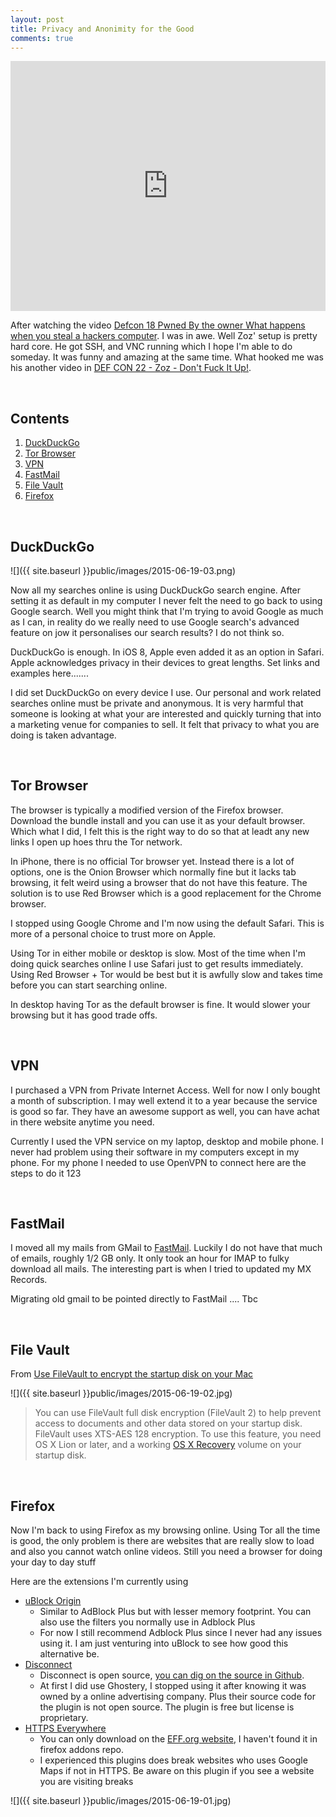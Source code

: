 ```yaml
---
layout: post
title: Privacy and Anonimity for the Good
comments: true
---
```


<iframe width="100%" height="400" src="https://www.youtube.com/embed/J1q4Ir2J8P8" frameborder="0" allowfullscreen></iframe>

After watching the video [Defcon 18 Pwned By the owner What happens when you steal a hackers computer](https://www.youtube.com/watch?v=U4oB28ksiIo). I was in awe. Well Zoz' setup is pretty hard core. He got SSH, and VNC running which I hope I'm able to do someday. It was funny and amazing at the same time. What hooked me was his another video in [DEF CON 22 - Zoz - Don't Fuck It Up!](https://www.youtube.com/watch?v=J1q4Ir2J8P8). 

<!--more-->

<br/>

## Contents

1. [DuckDuckGo](#duckduckgo)
2. [Tor Browser](#tor-browser)
3. [VPN](#vpn)
4. [FastMail](#fastmail)
5. [File Vault](#file-vault)
5. [Firefox](#firefox)

<br/>

<h2 id="duckduckgo">DuckDuckGo</h2>

![]({{ site.baseurl }}public/images/2015-06-19-03.png)

Now all my searches online is using DuckDuckGo search engine. After setting it as default in my computer I never felt the need to go back to using Google search. Well you might think that I'm trying to avoid Google as much as I can, in reality do we really need to use Google search's advanced feature on jow it personalises our search results? I do not think so.

DuckDuckGo is enough. In iOS 8, Apple even added it as an option in Safari. Apple acknowledges privacy in their devices to great lengths. Set links and examples here.......

I did set DuckDuckGo on every device I use. Our personal and work related searches online must be private and anonymous. It is very harmful that someone is looking at what your are interested and quickly turning that into a marketing venue for companies to sell. It felt that privacy to what you are doing is taken advantage.

<br/>

<h2 id="tor-browser">Tor Browser</h2>

The browser is typically a modified version of the Firefox browser. Download the bundle install and you can use it as your default browser. Which what I did, I felt this is the right way to do so that at leadt any new links I open up hoes thru the Tor network.

In iPhone, there is no official Tor browser yet. Instead there is a lot of options, one is the Onion Browser which normally fine but it lacks tab browsing, it felt weird using a browser that do not have this feature. The solution is to use Red Browser which is a good replacement for the Chrome browser. 

I stopped using Google Chrome and I'm now using the default Safari. This is more of a personal choice to trust more on Apple. 

Using Tor in either mobile or desktop is slow. Most of the time when I'm doing quick searches online I use Safari just to get results immediately. Using Red Browser + Tor would be best but it is awfully slow and takes time before you can start searching online. 

In desktop having Tor as the default browser is fine. It would slower your browsing but it has good trade offs.

<br/>

<h2 id="vpn">VPN</h2>

I purchased a VPN from Private Internet Access. Well for now I only bought a month of subscription. I may well extend it to a year because the service is good so far. They have an awesome support as well, you can have achat in there website anytime you need. 

Currently I used the VPN service on my laptop, desktop and mobile phone. I never had problem using their software in my computers except in my phone. For my phone I needed to use OpenVPN to connect here are the steps to do it 123

<br/>

<h2 id="fastmail">FastMail</h2>

I moved all my mails from GMail to [FastMail](https://fastmail.com). Luckily I do not have that much of emails, roughly 1/2 GB only. It only took an hour for IMAP to fulky download all mails. The interesting part is when I tried to updated my MX Records. 

Migrating old gmail to be pointed directly to FastMail .... Tbc

<br/>

<h2 id="file-vault">File Vault</h2>

From [Use FileVault to encrypt the startup disk on your Mac](https://support.apple.com/en-us/HT204837)

![]({{ site.baseurl }}public/images/2015-06-19-02.jpg)

> You can use FileVault full disk encryption (FileVault 2) to help prevent access to documents and other data stored on your startup disk. FileVault uses XTS-AES 128 encryption. To use this feature, you need OS X Lion or later, and a working [OS X Recovery](http://support.apple.com/kb/HT4718) volume on your startup disk.



<br/>

<h2 id="firefox">Firefox</h2>


Now I'm back to using Firefox as my browsing online. Using Tor all the time is good, the only problem is there are websites that are really slow to load and also you cannot watch online videos. Still you need a browser for doing your day to day stuff

Here are the extensions I'm currently using

- [uBlock Origin](https://addons.mozilla.org/en-US/firefox/addon/ublock-origin/)
  - Similar to AdBlock Plus but with lesser memory footprint. You can also use the filters you normally use in Adblock Plus
  - For now I still recommend Adblock Plus since I never had any issues using it. I am just venturing into uBlock to see how good this alternative be.
- [Disconnect](https://addons.mozilla.org/en-US/firefox/addon/disconnect/?src=search)
  - Disconnect is open source, [you can dig on the source in Github](https://github.com/disconnectme/disconnect).
  - At first I did use Ghostery, I stopped using it after knowing it was owned by a online advertising company. Plus their source code for the plugin is not open source. The plugin is free but license is proprietary. 
- [HTTPS Everywhere](https://www.eff.org/https-everywhere)
  - You can only download on the [EFF.org website](https://www.eff.org/https-everywhere), I haven't found it in firefox addons repo. 
  - I experienced this plugins does break websites who uses Google Maps if not in HTTPS. Be aware on this plugin if you see a website you are visiting breaks

 
![]({{ site.baseurl }}public/images/2015-06-19-01.jpg)

